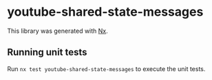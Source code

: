 # youtube-shared-state-messages

This library was generated with [Nx](https://nx.dev).

## Running unit tests

Run `nx test youtube-shared-state-messages` to execute the unit tests.
